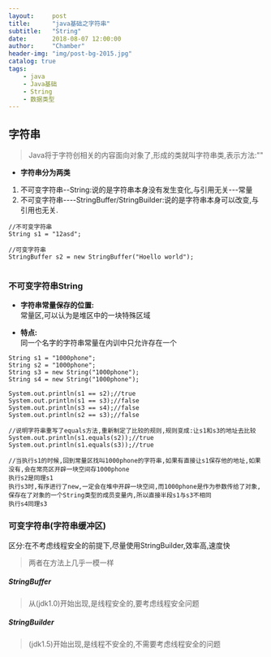 ```yaml
---
layout:     post
title:      "java基础之字符串"
subtitle:   "String"
date:       2018-08-07 12:00:00
author:     "Chamber"
header-img: "img/post-bg-2015.jpg"
catalog: true
tags:
    - java
    - Java基础
    - String
    - 数据类型
---
```

## 字符串

> Java将于字符创相关的内容面向对象了,形成的类就叫字符串类,表示方法:""

- **字符串分为两类**
1. 不可变字符串--String:说的是字符串本身没有发生变化,与引用无关---常量
2. 不可变字符串----StringBuffer/StringBuilder:说的是字符串本身可以改变,与引用也无关.

```
//不可变字符串
String s1 = "12asd";

//可变字符串
StringBuffer s2 = new StringBuffer("Hoello world");
	
```
### 不可变字符串String

- **字符串常量保存的位置:<br>**
常量区,可以认为是堆区中的一块特殊区域

- **特点:<br>**
同一个名字的字符串常量在内训中只允许存在一个

```
String s1 = "1000phone";
String s2 = "1000phone";
String s3 = new String("1000phone");
String s4 = new String("1000phone");

System.out.println(s1 == s2);//true
System.out.println(s1 == s3);//false
System.out.println(s3 == s4);//false
System.out.println(s2 == s3);//false

//说明字符串重写了equals方法,重新制定了比较的规则,规则变成:让s1和s3的地址去比较
System.out.println(s1.equals(s2));//true
System.out.println(s1.equals(s3));//true

//当执行s1的时候,回到常量区找叫1000phone的字符串,如果有直接让s1保存他的地址,如果没有,会在常亮区开辟一块空间存1000phone
执行s2是同理s1
执行s3时,有序进行了new,一定会在堆中开辟一块空间,而1000phone是作为参数传给了对象,保存在了对象的一个String类型的成员变量内,所以直接半段s1与s3不相同
执行s4同理s3
```

### 可变字符串(字符串缓冲区)

区分:在不考虑线程安全的前提下,尽量使用StringBuilder,效率高,速度快

> 两者在方法上几乎一模一样

##### StringBuffer

> 从(jdk1.0)开始出现,是线程安全的,要考虑线程安全问题

##### StringBuilder

> (jdk1.5)开始出现,是线程不安全的,不需要考虑线程安全的问题
